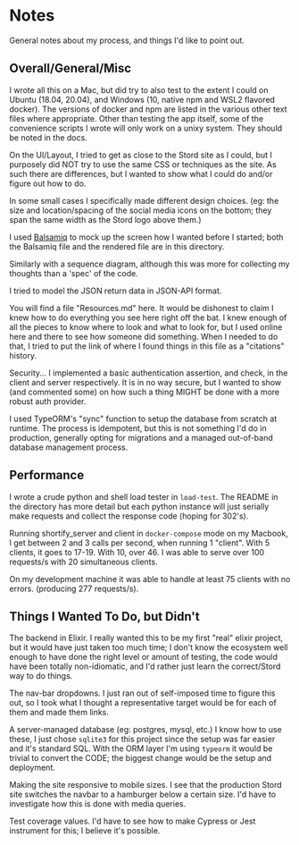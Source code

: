 # Notes

General notes about my process, and things I'd like to point out.

## Overall/General/Misc

I wrote all this on a Mac, but did try to also test to the extent I could on Ubuntu
(18.04, 20.04), and Windows (10, native npm and WSL2 flavored docker).  The versions of
docker and npm are listed in the various other text files where appropriate.  Other than
testing the app itself, some of the convenience scripts I wrote will only work on a unixy
system.  They should be noted in the docs.

On the UI/Layout, I tried to get as close to the Stord site as I could, but I purposely
did NOT try to use the same CSS or techniques as the site.  As such there are differences,
but I wanted to show what I could do and/or figure out how to do.

In some small cases I specifically made different design choices. (eg: the size and
location/spacing of the social media icons on the bottom; they span the same width as the
Stord logo above them.)

I used [Balsamiq](https://balsamiq.com/) to mock up the screen how I wanted before I
started; both the Balsamiq file and the rendered file are in this directory.

Similarly with a sequence diagram, although this was more for collecting my thoughts than
a 'spec' of the code.

I tried to model the JSON return data in JSON-API format.

You will find a file "Resources.md" here.  It would be dishonest to claim I knew how to do
everything you see here right off the bat.  I knew enough of all the pieces to know where
to look and what to look for, but I used online here and there to see how someone did
something.  When I needed to do that, I tried to put the link of where I found things in
this file as a "citations" history.

Security... I implemented a basic authentication assertion, and check, in the client and
server respectively.  It is in no way secure, but I wanted to show (and commented some) on
how such a thing MIGHT be done with a more robust auth provider.

I used TypeORM's "sync" function to setup the database from scratch at runtime.  The
process is idempotent, but this is not something I'd do in production, generally opting for
migrations and a managed out-of-band database management process.

## Performance

I wrote a crude python and shell load tester in `load-test`.  The README in the directory
has more detail but each python instance will just serially make requests and collect the
response code (hoping for 302's).

Running shortify_server and client in `docker-compose` mode on my Macbook, I get between 2
and 3 calls per second, when running 1 "client".  With 5 clients, it goes to 17-19.  With
10, over 46.  I was able to serve over 100 requests/s with 20 simultaneous clients.

On my development machine it was able to handle at least 75 clients with no
errors. (producing 277 requests/s).


## Things I Wanted To Do, but Didn't

The backend in Elixir.  I really wanted this to be my first "real" elixir project, but it
would have just taken too much time; I don't know the ecosystem well enough to have done
the right level or amount of testing, the code would have been totally non-idiomatic, and
I'd rather just learn the correct/Stord way to do things.

The nav-bar dropdowns.  I just ran out of  self-imposed time to figure this out, so I took
what I thought a representative target would be for each of them and made them links.

A server-managed database (eg: postgres, mysql, etc.)  I know how to use these, I just
chose `sqlite3` for this project since the setup was far easier and it's standard SQL.
With the ORM layer I'm using `typeorm` it would be trivial to convert the CODE; the biggest
change would be the setup and deployment.

Making the site responsive to mobile sizes.  I see that the production Stord site switches
the navbar to a hamburger below a certain size.  I'd have to investigate how this is done
with media queries.

Test coverage values.  I'd have to see how to make Cypress or Jest instrument for this; I
believe it's possible.
